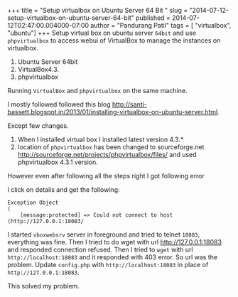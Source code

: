 +++
title = "Setup virtualbox on Ubuntu Server 64 Bit "
slug = "2014-07-12-setup-virtualbox-on-ubuntu-server-64-bit"
published = 2014-07-12T02:47:00.004000-07:00
author = "Pandurang Patil"
tags = [ "virtualbox", "ubuntu"]
+++
Setup virtual box on ubuntu server `64bit` and use `phpvirtualbox` to access webui of VirtualBox to manage the instances on virtualbox.

1. Ubuntu Server 64bit
2. VirtualBox4.3.
3. phpvirtualbox

Running `VirtualBox` and `phpvirtualbox` on the same machine.

I mostly followed followed this blog http://santi-bassett.blogspot.in/2013/01/installing-virtualbox-on-ubuntu-server.html.

Except few changes. 

1. When I installed virtual box I installed latest version 4.3.*
2. location of `phpvirtualbox` has been changed to sourceforge.net http://sourceforge.net/projects/phpvirtualbox/files/ and used phpvirtualbox 4.3.1 version.

However even after following all the steps right I got following error

I click on details and get the following:

    Exception Object
    (
        [message:protected] => Could not connect to host (http://127.0.0.1:18083/

I started `vboxwebsrv` server in foreground and tried to telnet `18083`, everything was fine. Then I tried to do wget with url http://127.0.0.1:18083 and responded connection refused. Then I tried to `wget` with url `http://localhost:18083` and it responded with 403 error. So url was the problem. Update `config.php` with `http://localhost:18083` in place of `http://127.0.0.1:18083`.

This solved my problem.